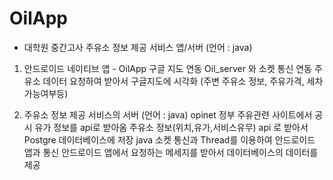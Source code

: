 # OilApp
* 대학원 중간고사 
주유소 정보 제공 서비스 앱/서버 (언어 : java)
1. 안드로이드 네이티브 앱 - OilApp
   구글 지도 연동
   Oil_server 와 소켓 통신 연동
   주유소 데이터 요청하여 받아서 구글지도에 시각화 (주변 주유소 정보, 주유가격, 세차가능여부등)
   
2. 주유소 정보 제공 서비스의 서버 (언어 : java)
   opinet 정부 주유관련 사이트에서 공시 유가 정보를 api로 받아옴
   주유소 정보(위치,유가,서비스유무) api 로 받아서 Postgre 데이터베이스에 저장
   java 소켓 통신과 Thread를 이용하여 안드로이드 앱과 통신
   안드로이드 앱에서 요청하는 메세지를 받아서 데이터베이스의 데이터를 제공
   
